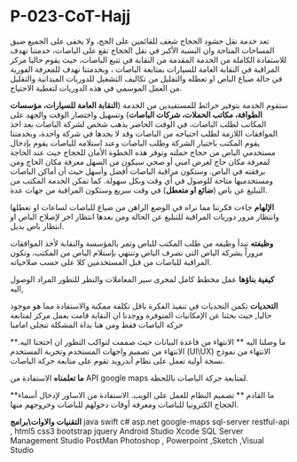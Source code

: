 # P-023-CoT-Hajj

تعد خدمة نقل حشود الحجاج شغف للقائمين على الحج، ولا يخفى على الجميع ضيق المساحات المتاحة وان النسبة الأكبر في نقل الحجاج تقع على الباصات، خدمتنا تهدف للاستفادة الكاملة من الخدمة المقدمة من النقابة في تتبع الباصات، حيث يقوم حاليا مركز المراقبة في النقابة العامة للسيارات بمتابعة الباصات ، وبخدمتنا نهدف للمعرفة الفورية في حالة ضياع الباص او تعطله والتقليل من تكاليف التشغيل للدوريات الميدانية والتقليل من العمل الموسمي في هذه الدوريات لتغطية الاحتياج.

ستقوم الخدمة بتوفير خرائط للمستفيدين من الخدمة (**النقابة العامة للسيارات، مؤسسات الطوافة، مكاتب الحملات، شركات الباصات**) وتسهيل واختصار الوقت والجهد على المكاتب لطلب الباصات،
 في الوقت الحاضر يذهب شخص لشركة الباصات بعد اخذ الموافقات اللازمة لطلب احتياجه من الباصات وقد لا يجدها في شركة واحدة، وبخدمتنا يقوم المكتب باختيار الشركة وطلب الباصات وعند استلامه للباصات يقوم بإدخال مستخدمي الباص من حجاج حملته وتوفر هذه الخطوة الأمان للحجاج حيث عند الحاجة لمعرفة مكان حاج لغرض امني أو صحي سيكون من السهل معرفة مكان الحاج ومن برفقته في الباص. وستكون مراقبة الباصات أفضل وأسهل حيث أن أماكن الباصات ومستخدميها متاحة للوصول في أي وقت وبكل سهولة. كما تمكن الخدمة المكتب من التبليغ عن باص (**ضائع او متعطل**) في وقت سريع وستكون المراقبة من جهات عدة.

**الإلهام**
جاءت فكرتنا مما نراه في الوضع الراهن من ضياع للباصات لساعات او تعطلها وانتظار مرور دوريات المراقبة للتبليغ عن الحالة ومن بعدها انتظار اخر لإصلاح الباص او انتظار باص بديل.

**وظيفته** 
تبدأ وظيفه من طلب المكتب للباص وتمر بالمؤسسة والنقابة لأخذ الموافقات مروراً بشركة الباص التي تصرف الباص وتنتهي بإستلام الباص من المكتب، وتكون المراقبة للباصات من قبل المستخدمين كلا على حسب صلاحياته.

**كيفية بناؤها**
عمل مخطط كامل لمجرى سير المعاملات والنظر للتطور المراد الوصول اليه, 

**التحديات**
تكمن التحديات في تنفيذ الفكرة باقل تكلفة ممكنة والاستفادة مما هو موجود حاليا, حيث بحثنا عن الإمكانيات المتوفرة ووجدنا ان النقابة قامت بعمل مركز لمتابعة حركة الباصات فقط ومن هنا بداة المشكلة تتجلى امامنا

**ما وصلنا اليه **
الانتهاء من قاعدة البيانات حيث صممت لتواكب التطور ان احتجنا اليه.
الانتهاء من تصميم واجهات المستخدم وتجربة المستخدم (UI\UX)
الانتهاء من نموذج نسخة أولية تعمل على نظام أندرويد تقوم على متابعة حركة الباصات. 

**ما تعلمناه**
الاستفادة من API google maps لمتابعة حركة الباصات باللحظة.

**ما القادم **
تصميم النظام للعمل على الويب. 
الاستفادة من الاساور لإدخال أسماء الحجاج الكترونيا للباصات ومعرفة أوقات دخولهم للباصات وخروجهم منها.

**التقنيات والاوات\برامج**
java swift c# asp.net google-maps sql-server restful-api , html5 css3 bootstrap jquery
Android Studio Xcode SQL Server Management Studio
PostMan Photoshop , Powerpoint ,Sketch   ,Visual Studio 
